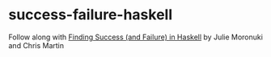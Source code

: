 # success-failure-haskell

Follow along with [Finding Success (and Failure) in Haskell](https://joyofhaskell.com/) by Julie Moronuki and Chris Martin
